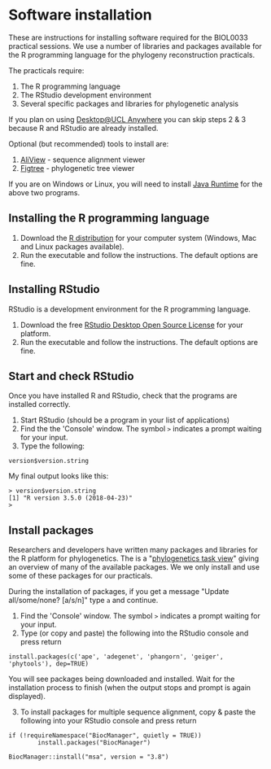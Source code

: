 # Software installation

These are instructions for installing software required for the BIOL0033 practical sessions. We use a number of libraries and packages available for the R programming language for the phylogeny reconstruction practicals.

The practicals require:

1. The R programming language
2. The RStudio development environment
3. Several specific packages and libraries for phylogenetic analysis

If you plan on using [Desktop@UCL Anywhere](https://www.ucl.ac.uk/isd/services/computers/remote-access/desktopucl-anywhere) you can skip steps 2 & 3 because R and RStudio are already installed.

Optional (but recommended) tools to install are:

1. [AliView](https://ormbunkar.se/aliview/) - sequence alignment viewer
2. [Figtree](http://tree.bio.ed.ac.uk/software/figtree/) - phylogenetic tree viewer

If you are on Windows or Linux, you will need to install [Java Runtime](https://www.java.com/en/download/) for the above two programs.

## Installing the R programming language

1. Download the [R distribution](https://cran.ma.imperial.ac.uk/) for your computer system (Windows, Mac and Linux packages available).
2. Run the executable and follow the instructions. The default options are fine.

## Installing RStudio

RStudio is a development environment for the R programming language.

1. Download the free [RStudio Desktop Open Source License](https://www.rstudio.com/products/rstudio/download/) for your platform.
2. Run the executable and follow the instructions. The default options are fine.

## Start and check RStudio

Once you have installed R and RStudio, check that the programs are installed correctly.

1. Start RStudio (should be a program in your list of applications)
2. Find the the 'Console' window. The symbol `>` indicates a prompt waiting for your input.
3. Type the following:

`version$version.string`

My final output looks like this:

```
> version$version.string
[1] "R version 3.5.0 (2018-04-23)"
>
```

## Install packages

Researchers and developers have written many packages and libraries for the R platform for phylogenetics.  The is a "[phylogenetics task view](https://cran.r-project.org/web/views/Phylogenetics.html)" giving an overview of many of the available packages. We we only install and use some of these packages for our practicals.

During the installation of packages, if you get a message "Update all/some/none? [a/s/n]" type `a` and continue.

1. Find the 'Console' window. The symbol `>` indicates a prompt waiting for your input.
2. Type (or copy and paste) the following into the RStudio console and press return

`install.packages(c('ape', 'adegenet', 'phangorn', 'geiger', 'phytools'), dep=TRUE)`

You will see packages being downloaded and installed. Wait for the installation process to finish (when the output stops and prompt is again displayed).

3. To install packages for multiple sequence alignment, copy & paste the following into your RStudio console and press return

```
if (!requireNamespace("BiocManager", quietly = TRUE))
        install.packages("BiocManager")

BiocManager::install("msa", version = "3.8")
```


